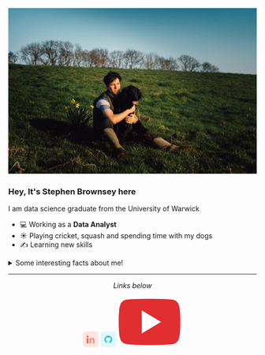 <img src="https://github.com/Brownsey/Brownsey/blob/master/readme/photo.jpg">

### Hey, It's Stephen Brownsey here
I am data science graduate from the University of Warwick

- 💻 Working as a **Data Analyst**
- ☀️ Playing cricket, squash and spending time with my dogs
- ✍️ Learning new skills

<details>
  <summary>Some interesting facts about me!</summary>
  <br>
  
  - Currently learning PowerBI and preparing to start taking AWS exams ⭐️
  
  - Enjoy the countryside and spending time away from my computer screen when I have downtime

  ![My github stats](https://github-readme-stats.vercel.app/api?username=Brownsey&show_icons=true)
</details>
 

<hr>
<p align="center">
  <i>Links below</i>

  <p align="center">
    <a href="https://www.linkedin.com/in/stephen-brownsey/" alt="Linkedin"><img src="https://github.com/Brownsey/Brownsey/blob/master/readme/linkedin.png"></a>
    <a href="https://github.com/Brownsey" alt="GitHub"><img src="https://github.com/Brownsey/Brownsey/blob/master/readme/github.png"></a>
    <a href="https://www.youtube.com/channel/UClz6D0RU-xQTq1V0q6sV40Q" alt="Medium"><img src="https://github.com/Brownsey/Brownsey/blob/master/readme/youtube.PNG"></a>

  </p>
  
</p>
